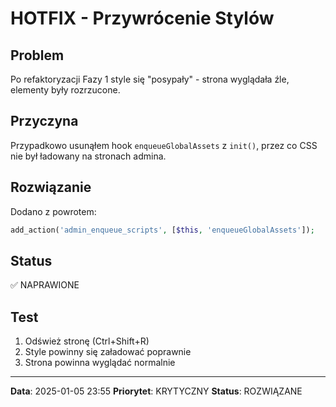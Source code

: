 # HOTFIX - Przywrócenie Stylów

## Problem
Po refaktoryzacji Fazy 1 style się "posypały" - strona wyglądała źle, elementy były rozrzucone.

## Przyczyna
Przypadkowo usunąłem hook `enqueueGlobalAssets` z `init()`, przez co CSS nie był ładowany na stronach admina.

## Rozwiązanie
Dodano z powrotem:
```php
add_action('admin_enqueue_scripts', [$this, 'enqueueGlobalAssets']);
```

## Status
✅ NAPRAWIONE

## Test
1. Odśwież stronę (Ctrl+Shift+R)
2. Style powinny się załadować poprawnie
3. Strona powinna wyglądać normalnie

---

**Data**: 2025-01-05 23:55
**Priorytet**: KRYTYCZNY
**Status**: ROZWIĄZANE
